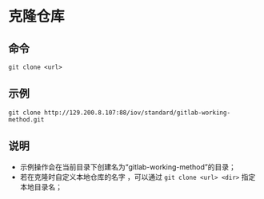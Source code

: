 # 克隆仓库

## 命令

`git clone <url>`

## 示例

`git clone http://129.200.8.107:88/iov/standard/gitlab-working-method.git`

## 说明

- 示例操作会在当前目录下创建名为“gitlab-working-method”的目录；
- 若在克隆时自定义本地仓库的名字 ，可以通过 `git clone <url> <dir>` 指定本地目录名；
